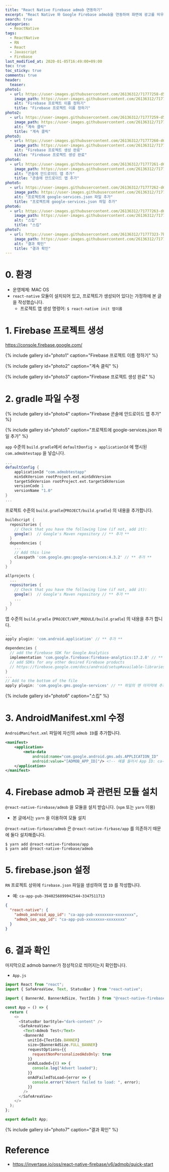 ```yaml
---
title: "React Native Firebase admob 연동하기"
excerpt: "React Native 와 Google Firebase admob을 연동하여 화면에 광고를 띄우는 방법"
search: true
categories:
  - ReactNative
tags:
  - ReactNative
  - RN
  - React
  - Javascript
  - Firebase
last_modified_at: 2020-01-05T16:49:00+09:00
toc: true
toc_sticky: true
comments: true
header:
  teaser:
photo1:
  - url: https://user-images.githubusercontent.com/26136312/71777258-d58a1e80-2fe0-11ea-92e5-66d23e1e0f8a.png
    image_path: https://user-images.githubusercontent.com/26136312/71777258-d58a1e80-2fe0-11ea-92e5-66d23e1e0f8a.png
    alt: "Firebase 프로젝트 이름 정하기"
    title: "Firebase 프로젝트 이름 정하기"
photo2:
  - url: https://user-images.githubusercontent.com/26136312/71777259-d58a1e80-2fe0-11ea-9825-89f280f31f7f.png
    image_path: https://user-images.githubusercontent.com/26136312/71777259-d58a1e80-2fe0-11ea-9825-89f280f31f7f.png
    alt: "계속 클릭"
    title: "계속 클릭"
photo3:
  - url: https://user-images.githubusercontent.com/26136312/71777260-d622b500-2fe0-11ea-85aa-b82efbbfeffd.png
    image_path: https://user-images.githubusercontent.com/26136312/71777260-d622b500-2fe0-11ea-85aa-b82efbbfeffd.png
    alt: "Firebase 프로젝트 생성 완료"
    title: "Firebase 프로젝트 생성 완료"
photo4:
  - url: https://user-images.githubusercontent.com/26136312/71777261-d622b500-2fe0-11ea-8010-ab6e83fd2700.png
    image_path: https://user-images.githubusercontent.com/26136312/71777261-d622b500-2fe0-11ea-8010-ab6e83fd2700.png
    alt: "콘솔에 안드로이드 앱 추가"
    title: "콘솔에 안드로이드 앱 추가"
photo5:
  - url: https://user-images.githubusercontent.com/26136312/71777262-d622b500-2fe0-11ea-859d-1e19af8e3dc5.png
    image_path: https://user-images.githubusercontent.com/26136312/71777262-d622b500-2fe0-11ea-859d-1e19af8e3dc5.png
    alt: "프로젝트에 google-services.json 파일 추가"
    title: "프로젝트에 google-services.json 파일 추가"
photo6:
  - url: https://user-images.githubusercontent.com/26136312/71777263-d6bb4b80-2fe0-11ea-9df3-ae2ef2b6aaaa.png
    image_path: https://user-images.githubusercontent.com/26136312/71777263-d6bb4b80-2fe0-11ea-9df3-ae2ef2b6aaaa.png
    alt: "스킵"
    title: "스킵"
photo7:
  - url: https://user-images.githubusercontent.com/26136312/71777323-7b3d8d80-2fe1-11ea-9fb7-ce561ac78857.png
    image_path: https://user-images.githubusercontent.com/26136312/71777323-7b3d8d80-2fe1-11ea-9fb7-ce561ac78857.png
    alt: "결과 확인"
    title: "결과 확인"
---
```


# 0. 환경

- 운영체제: MAC OS
- `react-native` 모듈이 설치되어 있고, 프로젝트가 생성되어 있다는 가정하에 본 글을 작성했습니다.
  - 프로젝트 앱 생성 명령어: `$ react-native init 앱이름`

# 1. Firebase 프로젝트 생성

<a href="https://console.firebase.google.com/" target="_blank">https://console.firebase.google.com/</a>

{% include gallery id="photo1" caption="Firebase 프로젝트 이름 정하기" %}

{% include gallery id="photo2" caption="계속 클릭" %}

{% include gallery id="photo3" caption="Firebase 프로젝트 생성 완료" %}

# 2. gradle 파일 수정

{% include gallery id="photo4" caption="Firebase 콘솔에 안드로이드 앱 추가" %}

{% include gallery id="photo5" caption="프로젝트에 google-services.json 파일 추가" %}

`app` 수준의 `build.gradle`에서 `defaultDonfig > applicationId` 에 명시된 `com.admobtestapp` 을 넣습니다.

```gradle
...
defaultConfig {
    applicationId "com.admobtestapp"
    minSdkVersion rootProject.ext.minSdkVersion
    targetSdkVersion rootProject.ext.targetSdkVersion
    versionCode 1
    versionName "1.0"
}
...
```

프로젝트 수준의 `build.gradle`(`PROJECT/build.gradle`) 의 내용을 추가합니다.

```gradle
buildscript {
  repositories {
    // Check that you have the following line (if not, add it):
    google()  // Google's Maven repository // ** 추가 **
  }
  dependencies {
    ...
    // Add this line
    classpath 'com.google.gms:google-services:4.3.2' // ** 추가 **
  }
}

allprojects {
  ...
  repositories {
    // Check that you have the following line (if not, add it):
    google()  // Google's Maven repository // ** 추가 **
    ...
  }
}
```

앱 수준의 `build.gradle` (`PROJECT/APP_MODULE/build.gradle`) 의 내용을 추가 합니다.

```gradle
...
apply plugin: 'com.android.application' // ** 추가 **

dependencies {
  // add the Firebase SDK for Google Analytics
  implementation 'com.google.firebase:firebase-analytics:17.2.0' // ** 추가 **
  // add SDKs for any other desired Firebase products
  // https://firebase.google.com/docs/android/setup#available-libraries
}
...
// Add to the bottom of the file
apply plugin: 'com.google.gms.google-services' // ** 파일의 맨 마지막에 추가 **
```

{% include gallery id="photo6" caption="스킵" %}

# 3. AndroidManifest.xml 수정

`AndroidManifest.xml` 파일에 자신의 `admob ID`를 추가합니다.

```xml
<manifest>
    <application>
        <meta-data
            android:name="com.google.android.gms.ads.APPLICATION_ID"
            android:value="[ADMOB_APP_ID]"/> <!-- 예를 들어서 App ID: ca-app-pub-3940256099942544~3347511713 -->
    </application>
</manifest>
```

# 4. Firebase admob 과 관련된 모듈 설치

`@react-native-firebase/admob` 을 모듈을 설치 받습니다. (`npm` 또는 `yarn` 이용)

- 본 글에서는 `yarn` 을 이용하여 모듈 설치

`@react-native-firbase/admob` 은 `@react-native-firbase/app` 를 의존하기 때문에 둘다 설치해줍니다.

```
$ yarn add @react-native-firebase/app
$ yarn add @react-native-firebase/admob
```

# 5. firebase.json 설정

`RN` 프로젝트 상위에 `firebase.json` 파일을 생성하여 앱 `ID` 를 작성합니다.

- 예: `ca-app-pub-3940256099942544~3347511713`

```json
{
  "react-native": {
    "admob_android_app_id": "ca-app-pub-xxxxxxxx~xxxxxxxx",
    "admob_ios_app_id": "ca-app-pub-xxxxxxxx~xxxxxxxx"
  }
}
```

# 6. 결과 확인

마지막으로 admob banner가 정상적으로 띄어지는지 확인합니다.

- `App.js`

```javascript
import React from "react";
import { SafeAreaView, Text, StatusBar } from "react-native";

import { BannerAd, BannerAdSize, TestIds } from "@react-native-firebase/admob";

const App = () => {
  return (
    <>
      <StatusBar barStyle="dark-content" />
      <SafeAreaView>
        <Text>Admob Test</Text>
        <BannerAd
          unitId={TestIds.BANNER}
          size={BannerAdSize.FULL_BANNER}
          requestOptions={{
            requestNonPersonalizedAdsOnly: true
          }}
          onAdLoaded={() => {
            console.log("Advert loaded");
          }}
          onAdFailedToLoad={error => {
            console.error("Advert failed to load: ", error);
          }}
        />
      </SafeAreaView>
    </>
  );
};

export default App;
```

{% include gallery id="photo7" caption="결과 확인" %}

# Reference

- <a href="https://invertase.io/oss/react-native-firebase/v6/admob/quick-start" target="_blank">https://invertase.io/oss/react-native-firebase/v6/admob/quick-start</a>
